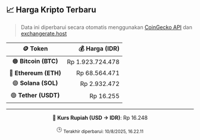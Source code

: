 

<!-- HARGA_KRIPTO -->
## 📈 Harga Kripto Terbaru

> Data ini diperbarui secara otomatis menggunakan [CoinGecko API](https://www.coingecko.com/) dan [exchangerate.host](https://exchangerate.host/)

<div align="center">

| 🪙 Token | 💰 Harga (IDR) |
|:------:|---------------:|
| 🟠 **Bitcoin (BTC)**   | Rp 1.923.724.478 |
| 🔵 **Ethereum (ETH)**  | Rp 68.564.471 |
| 🟣 **Solana (SOL)**    | Rp 2.932.472 |
| 🟢 **Tether (USDT)**   | Rp 16.255 |

---

💱 **Kurs Rupiah (USD → IDR)**: Rp 16.248

🕒 <sub>Terakhir diperbarui: 10/8/2025, 16.22.11</sub>

</div>
<!-- /HARGA_KRIPTO -->